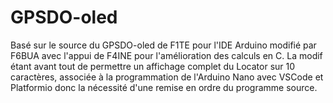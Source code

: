 # GPSDO-oled
Basé sur le source du GPSDO-oled de F1TE pour l'IDE Arduino
modifié par F6BUA avec l'appui de F4INE pour l'amélioration des calculs en C.
La modif étant avant tout de permettre un affichage complet du Locator sur 10 caractères,
associée à la programmation de l'Arduino Nano avec VSCode et Platformio 
donc la nécessité d'une remise en ordre du programme source.
